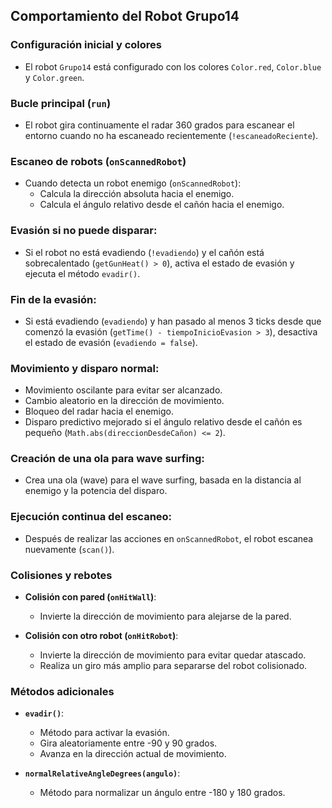## Comportamiento del Robot Grupo14

### Configuración inicial y colores
- El robot `Grupo14` está configurado con los colores `Color.red`, `Color.blue` y `Color.green`.

### Bucle principal (`run`)
- El robot gira continuamente el radar 360 grados para escanear el entorno cuando no ha escaneado recientemente (`!escaneadoReciente`).

### Escaneo de robots (`onScannedRobot`)
- Cuando detecta un robot enemigo (`onScannedRobot`):
  - Calcula la dirección absoluta hacia el enemigo.
  - Calcula el ángulo relativo desde el cañón hacia el enemigo.

### Evasión si no puede disparar:
- Si el robot no está evadiendo (`!evadiendo`) y el cañón está sobrecalentado (`getGunHeat() > 0`), activa el estado de evasión y ejecuta el método `evadir()`.

### Fin de la evasión:
- Si está evadiendo (`evadiendo`) y han pasado al menos 3 ticks desde que comenzó la evasión (`getTime() - tiempoInicioEvasion > 3`), desactiva el estado de evasión (`evadiendo = false`).

### Movimiento y disparo normal:
- Movimiento oscilante para evitar ser alcanzado.
- Cambio aleatorio en la dirección de movimiento.
- Bloqueo del radar hacia el enemigo.
- Disparo predictivo mejorado si el ángulo relativo desde el cañón es pequeño (`Math.abs(direccionDesdeCañon) <= 2`).

### Creación de una ola para wave surfing:
- Crea una ola (wave) para el wave surfing, basada en la distancia al enemigo y la potencia del disparo.

### Ejecución continua del escaneo:
- Después de realizar las acciones en `onScannedRobot`, el robot escanea nuevamente (`scan()`).

### Colisiones y rebotes
- **Colisión con pared (`onHitWall`)**:
  - Invierte la dirección de movimiento para alejarse de la pared.

- **Colisión con otro robot (`onHitRobot`)**:
  - Invierte la dirección de movimiento para evitar quedar atascado.
  - Realiza un giro más amplio para separarse del robot colisionado.

### Métodos adicionales
- **`evadir()`**:
  - Método para activar la evasión.
  - Gira aleatoriamente entre -90 y 90 grados.
  - Avanza en la dirección actual de movimiento.

- **`normalRelativeAngleDegrees(angulo)`**:
  - Método para normalizar un ángulo entre -180 y 180 grados.
